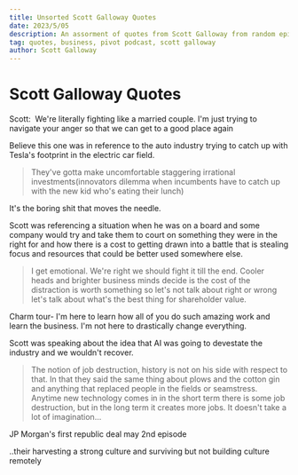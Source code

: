 ```yaml
---
title: Unsorted Scott Galloway Quotes
date: 2023/5/05
description: An assorment of quotes from Scott Galloway from random episodes of Pivot
tag: quotes, business, pivot podcast, scott galloway
author: Scott Galloway
---
```

# Scott Galloway Quotes

Scott:  We're literally fighting like a married couple. I'm just trying to navigate your anger so that we can get to a good place again  
  

Believe this one was in reference to the auto industry trying to catch up with Tesla's footprint in the electric car field.
>They've gotta make uncomfortable staggering irrational investments(innovators dilemma when incumbents have to catch up with the new kid who's eating their lunch)  
  
It's the boring shit that moves the needle.  
  
Scott was referencing a situation when he was on a board and some company would try and take them to court on something they were in the right for and how there is a cost to getting drawn into a battle that is stealing focus and resources that could be better used somewhere else.  
>I get emotional. We're right we should fight it till the end. Cooler heads and brighter business minds decide is the cost of the distraction is worth something so let's not talk about right or wrong let's talk about what's the best thing for shareholder value.  
  
Charm tour- I'm here to learn how all of you do such amazing work and learn the business. I'm not here to drastically change everything.  
  
Scott was speaking about the idea that AI was going to devestate the industry and we wouldn't recover.
>The notion of job destruction, history is not on his side with respect to that. In that they said the same thing about plows and the cotton gin and anything that replaced people in the fields or seamstress. Anytime new technology comes in in the short term there is some job destruction, but in the long term it creates more jobs. It doesn't take a lot of imagination...  


JP Morgan's first republic deal may 2nd episode  
  
..their harvesting a strong culture and surviving but not building culture remotely
